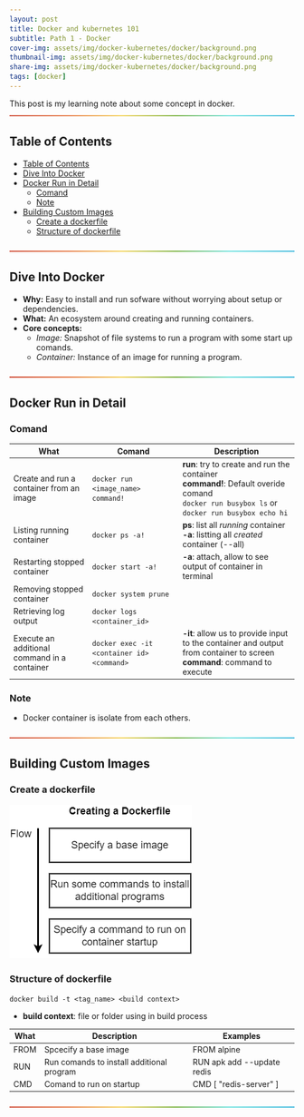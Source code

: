 ```yaml
---
layout: post
title: Docker and kubernetes 101 
subtitle: Path 1 - Docker
cover-img: assets/img/docker-kubernetes/docker/background.png
thumbnail-img: assets/img/docker-kubernetes/docker/background.png
share-img: assets/img/docker-kubernetes/docker/background.png
tags: [docker]
---
```



This post is my learning note about some concept in docker. 
![--](../assets/img/utils/rainbow.png)

## Table of Contents
- [Table of Contents](#table-of-contents)
- [Dive Into Docker](#dive-into-docker)
- [Docker Run in Detail](#docker-run-in-detail)
  - [Comand](#comand)
  - [Note](#note)
- [Building Custom Images](#building-custom-images)
  - [Create a dockerfile](#create-a-dockerfile)
  - [Structure of dockerfile](#structure-of-dockerfile)

![--](../assets/img/utils/rainbow.png)

## Dive Into Docker
- **Why:** Easy to install and run sofware without worrying about setup or dependencies.
- **What:** An ecosystem around creating and running containers.
- **Core concepts:**
  - *Image:* Snapshot of file systems to run a program with some start up comands.
  - *Container:* Instance of an image for running a program.

![--](../assets/img/utils/rainbow.png)

## Docker Run in Detail

### Comand

| What | Comand | Description |
|------|--------|-------------|
| Create and run a container from an image | `docker run <image_name> command!` | **run**: try to create and run the container <br /> **command!**: Default overide comand <br /> `docker run busybox ls` or `docker run busybox echo hi` |
| Listing running container | `docker ps -a!` | **ps**: list all *running* container  <br />  **-a**: listting all *created* container (--all) |
| Restarting stopped container | `docker start -a!` | **-a**: attach, allow to see output of container in terminal |
| Removing stopped container | `docker system prune` | |
| Retrieving log output | `docker logs <container_id>` | |
| Execute an additional command in a container | `docker exec -it <container id> <command>` |  **-it**: allow us to provide input to the container and output from container to screen  <br />  **command**: command to execute |

### Note
  - Docker container is isolate from each others.

![--](../assets/img/utils/rainbow.png)

## Building Custom Images

### Create a dockerfile
 ![image](../assets/img/docker-kubernetes/docker/3/1.png)

### Structure of dockerfile

`docker build -t <tag_name> <build context>`
  - **build context**: file or folder using in build process

| What | Description | Examples |
|------|-------------|----------|
| FROM | Spcecify a base image | FROM alpine |
| RUN | Run comands to install additional program | RUN apk add --update redis |
| CMD | Comand to run on startup | CMD [ "redis-server" ]

![--](../assets/img/utils/rainbow.png) 